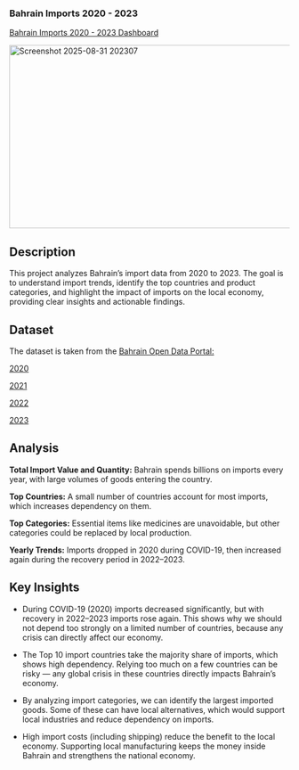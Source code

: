 ### Bahrain Imports 2020 - 2023

[Bahrain Imports 2020 - 2023 Dashboard](https://drive.google.com/drive/folders/1GHGG16vHWz3E_keI90ITU-Dv4fP3Mk_l?usp=drive_link)


<img width="581" height="329" alt="Screenshot 2025-08-31 202307" src="https://github.com/user-attachments/assets/b9015f89-0c3c-4efd-8120-8c771136cb49" />


## Description

This project analyzes Bahrain’s import data from 2020 to 2023. The goal is to understand import trends, identify the top countries and product categories, and highlight the impact of imports on the local economy, providing clear insights and actionable findings.

## Dataset

The dataset is taken from the [Bahrain Open Data Portal:](https://www.data.gov.bh/explore/?disjunctive.theme&sort=modified&q=import)

[2020](https://www.data.gov.bh/explore/dataset/06-import-2020/table/?sort=-n)

[2021](https://www.data.gov.bh/explore/dataset/05-import-2021/table/?sort=-n)

[2022](https://www.data.gov.bh/explore/dataset/04-import-2022/table/)

[2023](https://www.data.gov.bh/explore/dataset/01-import-non-oil-classified-by-commodity-and-country-for-2023/table/?disjunctive.month&disjunctive.country_name)


## Analysis

**Total Import Value and Quantity:** Bahrain spends billions on imports every year, with large volumes of goods entering the country.

**Top Countries:** A small number of countries account for most imports, which increases dependency on them.

**Top Categories:** Essential items like medicines are unavoidable, but other categories could be replaced by local production.

**Yearly Trends:** Imports dropped in 2020 during COVID-19, then increased again during the recovery period in 2022–2023.

## Key Insights

- During COVID-19 (2020) imports decreased significantly, but with recovery in 2022–2023 imports rose again. This shows why we should not depend too strongly on a limited number of countries, because any crisis can directly affect our economy.

- The Top 10 import countries take the majority share of imports, which shows high dependency. Relying too much on a few countries can be risky — any global crisis in these countries directly impacts Bahrain’s economy.

- By analyzing import categories, we can identify the largest imported goods. Some of these can have local alternatives, which would support local industries and reduce dependency on imports.

- High import costs (including shipping) reduce the benefit to the local economy. Supporting local manufacturing keeps the money inside Bahrain and strengthens the national economy.


